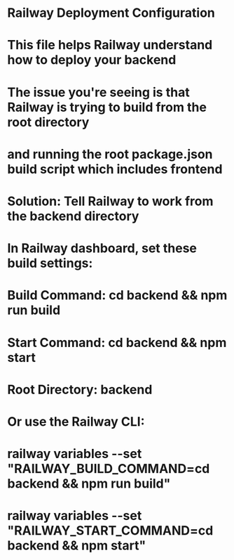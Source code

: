 # Railway Deployment Configuration
# This file helps Railway understand how to deploy your backend

# The issue you're seeing is that Railway is trying to build from the root directory
# and running the root package.json build script which includes frontend

# Solution: Tell Railway to work from the backend directory

# In Railway dashboard, set these build settings:
# Build Command: cd backend && npm run build
# Start Command: cd backend && npm start
# Root Directory: backend

# Or use the Railway CLI:
# railway variables --set "RAILWAY_BUILD_COMMAND=cd backend && npm run build"
# railway variables --set "RAILWAY_START_COMMAND=cd backend && npm start"
